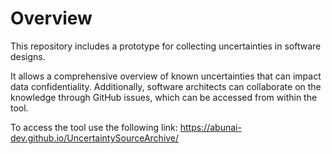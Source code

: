 # Overview

This repository includes a prototype for collecting uncertainties in software designs.

It allows a comprehensive overview of known uncertainties that can impact data confidentiality.
Additionally, software architects can collaborate on the knowledge through GitHub issues, which can be accessed from within the tool.

To access the tool use the following link:
https://abunai-dev.github.io/UncertaintySourceArchive/





